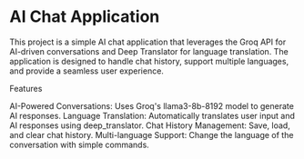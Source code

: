 # AI Chat Application

This project is a simple AI chat application that leverages the Groq API for AI-driven conversations and Deep Translator for language translation. The application is designed to handle chat history, support multiple languages, and provide a seamless user experience.

Features

AI-Powered Conversations: Uses Groq's llama3-8b-8192 model to generate AI responses.
Language Translation: Automatically translates user input and AI responses using deep_translator.
Chat History Management: Save, load, and clear chat history.
Multi-language Support: Change the language of the conversation with simple commands.
